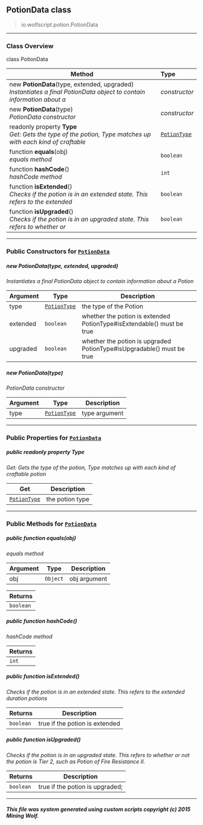 ## PotionData __class__

>io.wolfscript.potion.PotionData

---

### Class Overview

class PotionData

Method | Type   
--- | :--- 
new __PotionData__(type, extended, upgraded) <br> _Instantiates a final PotionData object to contain information about a_ | _constructor_
new __PotionData__(type) <br> _PotionData constructor_ | _constructor_
 readonly property __Type__ <br> _Get: Gets the type of the potion, Type matches up with each kind of craftable_ | [`PotionType`](PotionType.md)
 function __equals__(obj) <br> _equals method_ | `boolean`
 function __hashCode__() <br> _hashCode method_ | `int`
 function __isExtended__() <br> _Checks if the potion is in an extended state. This refers to the extended_ | `boolean`
 function __isUpgraded__() <br> _Checks if the potion is in an upgraded state. This refers to whether or_ | `boolean`



---

### Public Constructors for [`PotionData`](PotionData.md)

##### <a id='potiondata'></a>new __PotionData__(type, extended, upgraded) 

_Instantiates a final PotionData object to contain information about a Potion_

Argument | Type | Description  
--- | --- | --- 
type | [`PotionType`](PotionType.md) | the type of the Potion
extended | `boolean` | whether the potion is extended PotionType#isExtendable() must be true
upgraded | `boolean` | whether the potion is upgraded PotionType#isUpgradable() must be true

##### <a id='potiondata'></a>new __PotionData__(type) 

_PotionData constructor_

Argument | Type | Description  
--- | --- | --- 
type | [`PotionType`](PotionType.md) | type argument

---

### Public Properties for [`PotionData`](PotionData.md)

##### <a id='type'></a>public  readonly property __Type__

_Get: Gets the type of the potion, Type matches up with each kind of craftable potion_

Get | Description
--- | --- 
[`PotionType`](PotionType.md) | the potion type



---

### Public Methods for [`PotionData`](PotionData.md)

##### <a id='equals'></a>public  function __equals__(obj)

_equals method_

Argument | Type | Description  
--- | --- | --- 
obj | `Object` | obj argument

Returns | 
--- | 
`boolean` |


##### <a id='hashcode'></a>public  function __hashCode__()

_hashCode method_

Returns | 
--- | 
`int` |


##### <a id='isextended'></a>public  function __isExtended__()

_Checks if the potion is in an extended state. This refers to the extended duration potions_

Returns | Description
--- | --- 
`boolean` | true if the potion is extended


##### <a id='isupgraded'></a>public  function __isUpgraded__()

_Checks if the potion is in an upgraded state. This refers to whether or not the potion is Tier 2, such as Potion of Fire Resistance II._

Returns | Description
--- | --- 
`boolean` | true if the potion is upgraded;


---


##### This file was system generated using custom scripts copyright (c) 2015 Mining Wolf.
	

